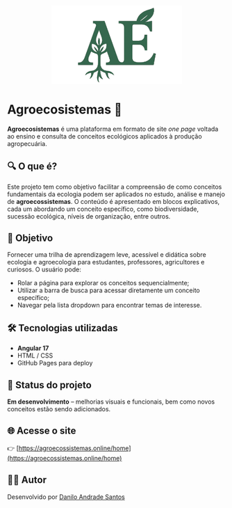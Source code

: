 <p align="center">
  <img src="./src/assets/logo.png" alt="Logo Agroecosistemas" width="300">
</p>

# Agroecosistemas 🌱

**Agroecosistemas** é uma plataforma em formato de site _one page_ voltada ao ensino e consulta de conceitos ecológicos aplicados à produção agropecuária.

## 🔍 O que é?

Este projeto tem como objetivo facilitar a compreensão de como conceitos fundamentais da ecologia podem ser aplicados no estudo, análise e manejo de **agroecossistemas**. 
O conteúdo é apresentado em blocos explicativos, cada um abordando um conceito específico, como biodiversidade, sucessão ecológica, níveis de organização, entre outros.

## 🎯 Objetivo

Fornecer uma trilha de aprendizagem leve, acessível e didática sobre ecologia e agroecologia para estudantes, professores, agricultores e curiosos. O usuário pode:

- Rolar a página para explorar os conceitos sequencialmente;
- Utilizar a barra de busca para acessar diretamente um conceito específico;
- Navegar pela lista dropdown para encontrar temas de interesse.

## 🛠️ Tecnologias utilizadas

- **Angular 17**
- HTML / CSS
- GitHub Pages para deploy

## 🚧 Status do projeto

**Em desenvolvimento** – melhorias visuais e funcionais, bem como novos conceitos estão sendo adicionados.

## 🌐 Acesse o site

👉 [https://agroecossistemas.online/home](https://agroecossistemas.online/home)

## 👨‍💻 Autor

Desenvolvido por [Danilo Andrade Santos](https://daniloas.com)
